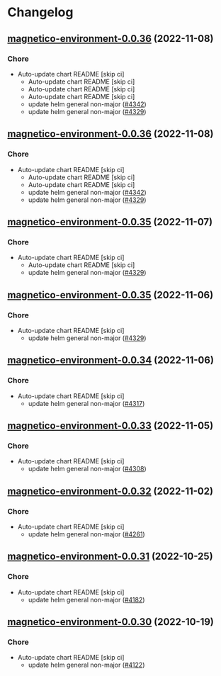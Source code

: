 # Changelog



## [magnetico-environment-0.0.36](https://github.com/truecharts/charts/compare/magnetico-environment-0.0.34...magnetico-environment-0.0.36) (2022-11-08)

### Chore

- Auto-update chart README [skip ci]
  - Auto-update chart README [skip ci]
  - Auto-update chart README [skip ci]
  - Auto-update chart README [skip ci]
  - update helm general non-major ([#4342](https://github.com/truecharts/charts/issues/4342))
  - update helm general non-major ([#4329](https://github.com/truecharts/charts/issues/4329))




## [magnetico-environment-0.0.36](https://github.com/truecharts/charts/compare/magnetico-environment-0.0.34...magnetico-environment-0.0.36) (2022-11-08)

### Chore

- Auto-update chart README [skip ci]
  - Auto-update chart README [skip ci]
  - Auto-update chart README [skip ci]
  - update helm general non-major ([#4342](https://github.com/truecharts/charts/issues/4342))
  - update helm general non-major ([#4329](https://github.com/truecharts/charts/issues/4329))




## [magnetico-environment-0.0.35](https://github.com/truecharts/charts/compare/magnetico-environment-0.0.34...magnetico-environment-0.0.35) (2022-11-07)

### Chore

- Auto-update chart README [skip ci]
  - Auto-update chart README [skip ci]
  - update helm general non-major ([#4329](https://github.com/truecharts/charts/issues/4329))




## [magnetico-environment-0.0.35](https://github.com/truecharts/charts/compare/magnetico-environment-0.0.34...magnetico-environment-0.0.35) (2022-11-06)

### Chore

- Auto-update chart README [skip ci]
  - update helm general non-major ([#4329](https://github.com/truecharts/charts/issues/4329))




## [magnetico-environment-0.0.34](https://github.com/truecharts/charts/compare/magnetico-environment-0.0.33...magnetico-environment-0.0.34) (2022-11-06)

### Chore

- Auto-update chart README [skip ci]
  - update helm general non-major ([#4317](https://github.com/truecharts/charts/issues/4317))




## [magnetico-environment-0.0.33](https://github.com/truecharts/charts/compare/magnetico-environment-0.0.32...magnetico-environment-0.0.33) (2022-11-05)

### Chore

- Auto-update chart README [skip ci]
  - update helm general non-major ([#4308](https://github.com/truecharts/charts/issues/4308))




## [magnetico-environment-0.0.32](https://github.com/truecharts/charts/compare/magnetico-environment-0.0.31...magnetico-environment-0.0.32) (2022-11-02)

### Chore

- Auto-update chart README [skip ci]
  - update helm general non-major ([#4261](https://github.com/truecharts/charts/issues/4261))




## [magnetico-environment-0.0.31](https://github.com/truecharts/charts/compare/magnetico-environment-0.0.30...magnetico-environment-0.0.31) (2022-10-25)

### Chore

- Auto-update chart README [skip ci]
  - update helm general non-major ([#4182](https://github.com/truecharts/charts/issues/4182))




## [magnetico-environment-0.0.30](https://github.com/truecharts/charts/compare/magnetico-environment-0.0.29...magnetico-environment-0.0.30) (2022-10-19)

### Chore

- Auto-update chart README [skip ci]
  - update helm general non-major ([#4122](https://github.com/truecharts/charts/issues/4122))

